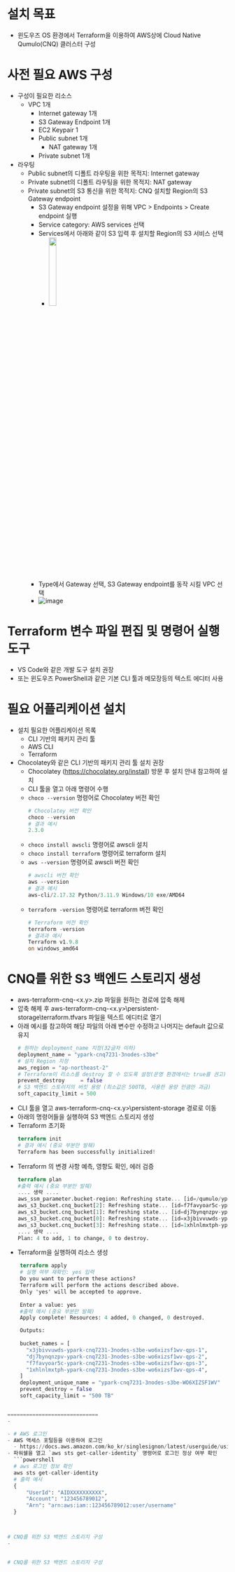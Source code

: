 # 설치 목표
- 윈도우즈 OS 환경에서 Terraform을 이용하여 AWS상에 Cloud Native Qumulo(CNQ) 클러스터 구성
# 사전 필요 AWS 구성
- 구성이 필요한 리소스
  - VPC 1개
    - Internet gateway 1개
    - S3 Gateway Endpoint 1개
    - EC2 Keypair 1
    - Public subnet 1개
      - NAT gateway 1개
    - Private subnet 1개
- 라우팅
  - Public subnet의 디폴트 라우팅을 위한 목적지: Internet gateway
  - Private subnet의 디폴트 라우팅을 위한 목적지: NAT gateway
  - Private subnet의 S3 통신을 위한 목적지: CNQ 설치할 Region의 S3 Gateway endpoint
    - S3 Gateway endpoint 설정을 위해 VPC > Endpoints > Create endpoint 실행
    - Service category: AWS services 선택
    - Services에서 아래와 같이 S3 입력 후 설치할 Region의 S3 서비스 선택
      - <img src="https://github.com/user-attachments/assets/2ed6d59f-b674-4e96-ad20-65bfac6c7454" width="20%">
    - Type에서 Gateway 선택, S3 Gateway endpoint를 동작 시킬 VPC 선택
    - ![image](https://github.com/user-attachments/assets/80e3091c-eca9-4f47-960f-e2b71d9fd5a7)
  
# Terraform 변수 파일 편집 및 명령어 실행 도구
- VS Code와 같은 개발 도구 설치 권장
- 또는 윈도우즈 PowerShell과 같은 기본 CLI 툴과 메모장등의 텍스트 에디터 사용
  
# 필요 어플리케이션 설치
- 설치 필요한 어플리케이션 목록
  - CLI 기반의 패키지 관리 툴
  - AWS CLI
  - Terraform
- Chocolatey와 같은 CLI 기반의 패키지 관리 툴 설치 권장
  - Chocolatey (https://chocolatey.org/install) 방문 후 설치 안내 참고하여 설치
  - CLI 툴을 열고 아래 명령어 수행
  - `choco --version` 명령어로 Chocolatey 버전 확인
    ```powershell
    # Chocolatey 버전 확인
    choco --version
    # 결과 예시
    2.3.0
  - `choco install awscli` 명령어로 awscli 설치
  - `choco install terraform` 명령어로 terraform 설치
  - `aws --version` 명령어로 awscli 버전 확인
    ```powershell
    # awscli 버전 확인
    aws --version
    # 결과 예시 
    aws-cli/2.17.32 Python/3.11.9 Windows/10 exe/AMD64
  - `terraform -version` 명령어로 terraform 버전 확인
    ```powershell 
    # Terraform 버전 확인
    terraform -version
    # 결과과 예시
    Terraform v1.9.8
    on windows_amd64
# CNQ를 위한 S3 백엔드 스토리지 생성
- aws-terraform-cnq-<x.y>.zip 파일을 원하는 경로에 압축 해제
- 압축 해제 후 aws-terraform-cnq-<x.y>\persistent-storage\terraform.tfvars 파일을 텍스트 에디터로 열기
- 아래 예시를 참고하여 해당 파일의 아래 변수만 수정하고 나머지는 default 값으로 유지
    ```terraform
    # 원하는 deployment_name 지정(32글자 이하)
    deployment_name = "ypark-cnq7231-3nodes-s3be"
    # 설치 Region 지정
    aws_region = "ap-northeast-2"
    # Terraform이 리소스를 destroy 할 수 있도록 설정(운영 환경에서는 true를 권고)
    prevent_destroy     = false
    # S3 백엔드 스토리지의 버킷 용량 (최소값은 500TB, 사용한 용량 만큼만 과금)
    soft_capacity_limit = 500
- CLI 툴을 열고 aws-terraform-cnq-<x.y>\persistent-storage 경로로 이동
- 아래의 명령어들을 실행하여 S3 백엔드 스토리지 생성
- Terraform 초기화
    ```terraform
    terraform init
    # 결과 예시 (중요 부분만 발췌)
    Terraform has been successfully initialized!
- Terraform 의 변경 사항 예측, 영향도 확인, 에러 검증
    ```terraform
    terraform plan
    #출력 예시 (중요 부분만 발췌)
    .... 생략 ....
    aws_ssm_parameter.bucket-region: Refreshing state... [id=/qumulo/ypark-cnq7231-3nodes-s3be-WO6XIZSF1WV/bucket-region]
    aws_s3_bucket.cnq_bucket[2]: Refreshing state... [id=f7favyoar5c-ypark-cnq7231-3nodes-s3be-wo6xizsf1wv-qps-3]
    aws_s3_bucket.cnq_bucket[1]: Refreshing state... [id=dj7bynqnzpv-ypark-cnq7231-3nodes-s3be-wo6xizsf1wv-qps-2]
    aws_s3_bucket.cnq_bucket[0]: Refreshing state... [id=x3jbivvuwds-ypark-cnq7231-3nodes-s3be-wo6xizsf1wv-qps-1]
    aws_s3_bucket.cnq_bucket[3]: Refreshing state... [id=1xhlnlmxtph-ypark-cnq7231-3nodes-s3be-wo6xizsf1wv-qps-4]
    .... 생략 ....
    Plan: 4 to add, 1 to change, 0 to destroy.
- Terraform을 실행하여 리소스 생성
```terraform
    terraform apply
    # 실행 여부 재확인: yes 입력
    Do you want to perform these actions?
    Terraform will perform the actions described above.
    Only 'yes' will be accepted to approve.
  
    Enter a value: yes
    #출력 예시 (중요 부분만 발췌)
    Apply complete! Resources: 4 added, 0 changed, 0 destroyed.

    Outputs:
    
    bucket_names = [
      "x3jbivvuwds-ypark-cnq7231-3nodes-s3be-wo6xizsf1wv-qps-1",
      "dj7bynqnzpv-ypark-cnq7231-3nodes-s3be-wo6xizsf1wv-qps-2",
      "f7favyoar5c-ypark-cnq7231-3nodes-s3be-wo6xizsf1wv-qps-3",
      "1xhlnlmxtph-ypark-cnq7231-3nodes-s3be-wo6xizsf1wv-qps-4",
    ]
    deployment_unique_name = "ypark-cnq7231-3nodes-s3be-WO6XIZSF1WV"
    prevent_destroy = false
    soft_capacity_limit = "500 TB"


=============================
- 

- # AWS 로그인
- AWS 액세스 포털등을 이용하여 로그인
  - https://docs.aws.amazon.com/ko_kr/singlesignon/latest/userguide/using-the-portal.html
- 파워쉘을 열고 `aws sts get-caller-identity` 명령어로 로그인 정상 여부 확인
  ```powershell 
  # aws 로그인 정보 확인
  aws sts get-caller-identity
  # 출력 예시
  {
      "UserId": "AIDXXXXXXXXXX",
      "Account": "123456789012",
      "Arn": "arn:aws:iam::123456789012:user/username"
  }



# CNQ를 위한 S3 백엔드 스토리지 구성
- 


# CNQ를 위한 S3 백엔드 스토리지 구성




